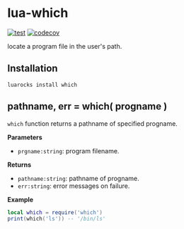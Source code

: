 # lua-which

[![test](https://github.com/mah0x211/lua-which/actions/workflows/test.yml/badge.svg)](https://github.com/mah0x211/lua-which/actions/workflows/test.yml)
[![codecov](https://codecov.io/gh/mah0x211/lua-which/branch/master/graph/badge.svg)](https://codecov.io/gh/mah0x211/lua-which)

locate a program file in the user's path.


## Installation

```
luarocks install which
```

## pathname, err = which( progname )

`which` function returns a pathname of specified progname.

**Parameters**

- `prgname:string`: program filename.

**Returns**

- `pathname:string`: pathname of progname.
- `err:string`: error messages on failure.

**Example**

```lua
local which = require('which')
print(which('ls')) -- '/bin/ls'
```

